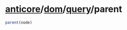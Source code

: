 # [anticore](../../../#reference)/[dom](../../#reference)/[query](../#reference)/<a name="reference">parent</a>

```js
parent(node)
```